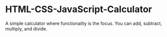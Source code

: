 # HTML-CSS-JavaScript-Calculator
A simple calculator where functionality is the focus. You can add, subtract, multiply, and divide. 

